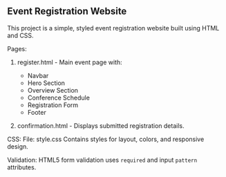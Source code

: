 Event Registration Website
--------------------------
This project is a simple, styled event registration website built using HTML and CSS.

Pages:
1. register.html - Main event page with:
   - Navbar
   - Hero Section
   - Overview Section
   - Conference Schedule
   - Registration Form
   - Footer

2. confirmation.html - Displays submitted registration details.

CSS:
   File: style.css
   Contains styles for layout, colors, and responsive design.

Validation:
   HTML5 form validation uses `required` and input `pattern` attributes.

